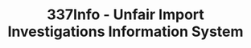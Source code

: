 ---
layout: default
bigquery: https://console.cloud.google.com/bigquery?p=patents-public-data&d=usitc_investigations&page=dataset&project=sheets-management-319211
citation: US International Trade Commission 337Info Unfair Import Investigations Information
  System
contributors: US International Trade Comission
cost: None
description: US International Trade Commission 337Info Unfair Import Investigations
  Information System contains data on investigations done under Section 337. Section
  337 declares the infringement of certain statutory intellectual property rights
  and other forms of unfair competition in import trade to be unlawful practices.
  Most Section 337 investigations involve allegations of patent or registered trademark
  infringement.
documentation: FAQ and tutorial available on the site
last_edit: 04/08/2022, 12:42:49
location: https://pubapps2.usitc.gov/337external/
maintained_by: US International Trade Comission
schema_fields:
- startDateMarkmanHearing
- complainant
- teoProceedingInvolved
- ouiiParticipation
- finalIdOnViolationIssue
- actualStartDateEvidHear
- investigationNo
- endDateMarkmanHearing
- currentActiveALJ
- investigationType
- scheduledEndDateEvidHear
- finalDetViolation
- gcAttorney
- investigationTermDate
- targetDate
- finalDetNoViolation
- patentNumbers
- patentNumber
- id
- htsNumbers
- dateCreated
- scheduledStartDateEvidHear
- copyrightNumbers
- dateComplaintFiled
- finalIdOnViolationDue
- internalRemand
- ouiiAttorney
- teoIdDueDate
- title
- cafcAppeals
- invUnfairAct
- lastUpdated
- teoReliefGranted
- docketNo
- dateOfPublicationFrNotice
- currentStatus
- issueDateOtherNonFinal
- actualEndDateEvidHear
- respondent
- markmanHearing
- publication_number
- aljAssigned
- trademarkNumbers
- teoIdIssueDate
shortname: unfair_import_investigations
tags:
- import
- legal
- trade
timeframe: 2008-2021 (prior to 2008 downloadable as a JSON file)
title: 337Info - Unfair Import Investigations Information System
uuid: 2721f5ec-e599-4890-9265-9706719fc71e
---